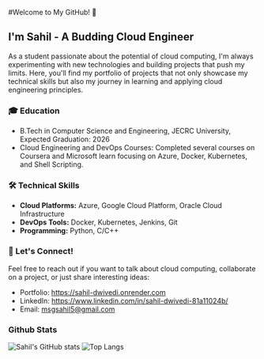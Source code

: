 #Welcome to My GitHub! 🚀

## I'm Sahil - A Budding Cloud Engineer 

As a student passionate about the potential of cloud computing, I'm always experimenting with new technologies and building projects that push my limits. Here, you'll find my portfolio of projects that not only showcase my technical skills but also my journey in learning and applying cloud engineering principles.

### 🎓 Education

- B.Tech in Computer Science and Engineering, JECRC University, Expected Graduation: 2026
- Cloud Engineering and DevOps Courses: Completed several courses on Coursera and Microsoft learn focusing on Azure, Docker, Kubernetes, and Shell Scripting.

### 🛠 Technical Skills

- **Cloud Platforms:** Azure, Google Cloud Platform, Oracle Cloud Infrastructure
- **DevOps Tools:** Docker, Kubernetes, Jenkins, Git
- **Programming:** Python, C/C++

### 🤝 Let's Connect!

Feel free to reach out if you want to talk about cloud computing, collaborate on a project, or just share interesting ideas:

- Portfolio: https://sahil-dwivedi.onrender.com
- LinkedIn: https://www.linkedin.com/in/sahil-dwivedi-81a11024b/
- Email: msgsahil5@gmail.com

### Github Stats

![Sahil's GitHub stats](https://github-readme-stats.vercel.app/api?username=sahilcmd3&show_icons=true&theme=radical)
![Top Langs](https://github-readme-stats.vercel.app/api/top-langs/?username=sahilcmd3&layout=compact)
<!---
sahilcmd3/sahilcmd3 is a ✨ special ✨ repository because its `README.md` (this file) appears on your GitHub profile.
You can click the Preview link to take a look at your changes.
--->
